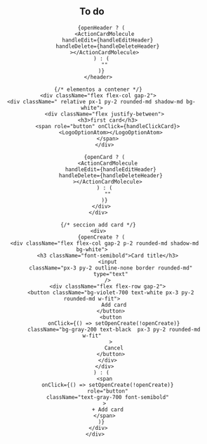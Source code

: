  <div className="w-72 flex flex-col rounded-md shadow-md p-4 bg-slate-100 gap-2">
        <header className="relative w-full ">
          <div className="flex justify-between">
            <h2 className="font-semibold">To do</h2>
            <span role="button" onClick={handleClickHeader}>
              <LogoOptionAtom></LogoOptionAtom>
            </span>
          </div>

          {openHeader ? (
            <ActionCardMolecule
              handleEdit={handleEditHeader}
              handleDelete={handleDeleteHeader}
            ></ActionCardMolecule>
          ) : (
            ""
          )}
        </header>

        {/* elementos a contener */}
        <div className="flex flex-col gap-2">
          <div className=" relative px-1 py-2 rounded-md shadow-md bg-white">
            <div className="flex justify-between">
              <h3>first card</h3>
              <span role="button" onClick={handleClickCard}>
                <LogoOptionAtom></LogoOptionAtom>
              </span>
            </div>

            {openCard ? (
              <ActionCardMolecule
                handleEdit={handleEditHeader}
                handleDelete={handleDeleteHeader}
              ></ActionCardMolecule>
            ) : (
              ""
            )}
          </div>
        </div>

        {/* seccion add card */}
        <div>
          {openCreate ? (
            <div className="flex flex-col gap-2 p-2 rounded-md shadow-md bg-white">
              <h3 className="font-semibold">Card title</h3>
              <input
                className="px-3 py-2 outline-none border rounded-md"
                type="text"
              />
              <div className="flex flex-row gap-2">
                <button className="bg-violet-700 text-white px-3 py-2 rounded-md w-fit">
                  Add card
                </button>
                <button
                  onClick={() => setOpenCreate(!openCreate)}
                  className="bg-gray-200 text-black  px-3 py-2 rounded-md w-fit"
                >
                  Cancel
                </button>
              </div>
            </div>
          ) : (
            <span
              onClick={() => setOpenCreate(!openCreate)}
              role="button"
              className="text-gray-700 font-semibold"
            >
              + Add card
            </span>
          )}
        </div>
      </div>